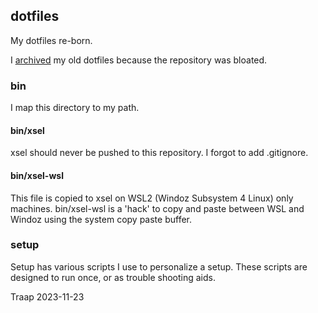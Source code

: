 ## dotfiles

My dotfiles re-born.

I [archived](https://github.com/Traap/dotfiles-archived) my old dotfiles because
the repository was bloated.

### bin
I map this directory to my path.

#### bin/xsel
xsel should never be pushed to this repository.  I forgot to add .gitignore.

#### bin/xsel-wsl
This file is copied to xsel on WSL2 (Windoz Subsystem 4 Linux) only machines.
bin/xsel-wsl is a 'hack' to copy and paste between WSL and Windoz using the
system copy paste buffer.

### setup
Setup has various scripts I use to personalize a setup.  These scripts are
designed to run once, or as trouble shooting aids.

Traap
2023-11-23
